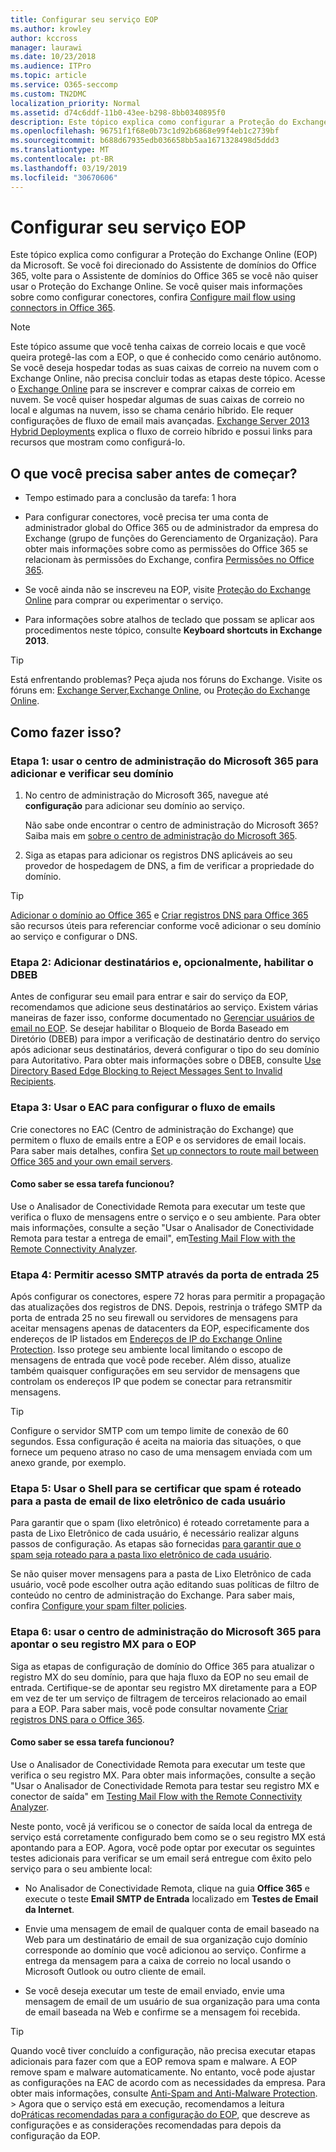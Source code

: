 ```yaml
---
title: Configurar seu serviço EOP
ms.author: krowley
author: kccross
manager: laurawi
ms.date: 10/23/2018
ms.audience: ITPro
ms.topic: article
ms.service: O365-seccomp
ms.custom: TN2DMC
localization_priority: Normal
ms.assetid: d74c6ddf-11b0-43ee-b298-8bb0340895f0
description: Este tópico explica como configurar a Proteção do Exchange Online (EOP) da Microsoft. Se você foi direcionado do Assistente de domínios do Office 365, volte para o Assistente de domínios do Office 365 se você não quiser usar o Proteção do Exchange Online. Se você quiser mais informações sobre como configurar conectores, confira Configure mail flow using connectors in Office 365.
ms.openlocfilehash: 96751f1f68e0b73c1d92b6868e99f4eb1c2739bf
ms.sourcegitcommit: b688d67935edb036658bb5aa1671328498d5ddd3
ms.translationtype: MT
ms.contentlocale: pt-BR
ms.lasthandoff: 03/19/2019
ms.locfileid: "30670606"
---
```

# <a name="set-up-your-eop-service"></a>Configurar seu serviço EOP

Este tópico explica como configurar a Proteção do Exchange Online (EOP) da Microsoft. Se você foi direcionado do Assistente de domínios do Office 365, volte para o Assistente de domínios do Office 365 se você não quiser usar o Proteção do Exchange Online. Se você quiser mais informações sobre como configurar conectores, confira [Configure mail flow using connectors in Office 365](http://technet.microsoft.com/library/854b5a50-4462-4836-a092-37e208d29624.aspx).
  
> [!NOTE]
> Este tópico assume que você tenha caixas de correio locais e que você queira protegê-las com a EOP, o que é conhecido como cenário autônomo. Se você deseja hospedar todas as suas caixas de correio na nuvem com o Exchange Online, não precisa concluir todas as etapas deste tópico. Acesse o [Exchange Online](https://go.microsoft.com/fwlink/p/?LinkId=286312) para se inscrever e comprar caixas de correio em nuvem. Se você quiser hospedar algumas de suas caixas de correio no local e algumas na nuvem, isso se chama cenário híbrido. Ele requer configurações de fluxo de email mais avançadas. [Exchange Server 2013 Hybrid Deployments](http://technet.microsoft.com/library/59e32000-4fcf-417f-a491-f1d8f9aeef9b.aspx) explica o fluxo de correio híbrido e possui links para recursos que mostram como configurá-lo. 
  
## <a name="what-do-you-need-to-know-before-you-begin"></a>O que você precisa saber antes de começar?

- Tempo estimado para a conclusão da tarefa: 1 hora
    
- Para configurar conectores, você precisa ter uma conta de administrador global do Office 365 ou de administrador da empresa do Exchange (grupo de funções do Gerenciamento de Organização). Para obter mais informações sobre como as permissões do Office 365 se relacionam às permissões do Exchange, confira [Permissões no Office 365](https://go.microsoft.com/fwlink/p/?LinkID=335814).
    
- Se você ainda não se inscreveu na EOP, visite [Proteção do Exchange Online](https://go.microsoft.com/fwlink/p/?LinkId=282660) para comprar ou experimentar o serviço. 
    
- Para informações sobre atalhos de teclado que possam se aplicar aos procedimentos neste tópico, consulte **Keyboard shortcuts in Exchange 2013**.
    
> [!TIP]
> Está enfrentando problemas? Peça ajuda nos fóruns do Exchange. Visite os fóruns em: [Exchange Server](https://go.microsoft.com/fwlink/p/?linkId=60612),[Exchange Online](https://go.microsoft.com/fwlink/p/?linkId=267542), ou [Proteção do Exchange Online](https://go.microsoft.com/fwlink/p/?linkId=285351). 
  
## <a name="how-do-you-do-this"></a>Como fazer isso?

### <a name="step-1-use-the-microsoft-365-admin-center-to-add-and-verify-your-domain"></a>Etapa 1: usar o centro de administração do Microsoft 365 para adicionar e verificar seu domínio

1. No centro de administração do Microsoft 365, navegue até **configuração** para adicionar seu domínio ao serviço. 
    
    Não sabe onde encontrar o centro de administração do Microsoft 365? Saiba mais em [sobre o centro de administração do Microsoft 365](https://go.microsoft.com/fwlink/p/?LinkId=521888).
    
2. Siga as etapas para adicionar os registros DNS aplicáveis ao seu provedor de hospedagem de DNS, a fim de verificar a propriedade do domínio.
    
> [!TIP]
> [Adicionar o domínio ao Office 365](https://support.office.com/en-us/article/add-a-domain-to-office-365-6383f56d-3d09-4dcb-9b41-b5f5a5efd611) e [Criar registros DNS para Office 365](https://support.office.com/en-us/article/create-dns-records-at-any-dns-hosting-provider-for-office-365-7b7b075d-79f9-4e37-8a9e-fb60c1d95166) são recursos úteis para referenciar conforme você adicionar o seu domínio ao serviço e configurar o DNS. 
  
### <a name="step-2-add-recipients-and-optionally-enable-dbeb"></a>Etapa 2: Adicionar destinatários e, opcionalmente, habilitar o DBEB

Antes de configurar seu email para entrar e sair do serviço da EOP, recomendamos que adicione seus destinatários ao serviço. Existem várias maneiras de fazer isso, conforme documentado no [Gerenciar usuários de email no EOP](manage-mail-users-in-eop.md). Se desejar habilitar o Bloqueio de Borda Baseado em Diretório (DBEB) para impor a verificação de destinatário dentro do serviço após adicionar seus destinatários, deverá configurar o tipo do seu domínio para Autoritativo. Para obter mais informações sobre o DBEB, consulte [Use Directory Based Edge Blocking to Reject Messages Sent to Invalid Recipients](http://technet.microsoft.com/library/ca7b7416-92ed-40ad-abdb-695be46ea2e4.aspx).
  
### <a name="step-3-use-the-eac-to-set-up-mail-flow"></a>Etapa 3: Usar o EAC para configurar o fluxo de emails

Crie conectores no EAC (Centro de administração do Exchange) que permitem o fluxo de emails entre a EOP e os servidores de email locais. Para saber mais detalhes, confira [Set up connectors to route mail between Office 365 and your own email servers](http://technet.microsoft.com/library/2e93fd60-a5ef-4e64-8e62-2b862b2d1033.aspx).
  
#### <a name="how-do-you-know-this-task-worked"></a>Como saber se essa tarefa funcionou?

Use o Analisador de Conectividade Remota para executar um teste que verifica o fluxo de mensagens entre o serviço e o seu ambiente. Para obter mais informações, consulte a seção "Usar o Analisador de Conectividade Remota para testar a entrega de email", em[Testing Mail Flow with the Remote Connectivity Analyzer](http://technet.microsoft.com/library/6c8c2964-d553-4329-8166-6e508dd63fa0.aspx).
  
### <a name="step-4-allow-inbound-port-25-smtp-access"></a>Etapa 4: Permitir acesso SMTP através da porta de entrada 25

Após configurar os conectores, espere 72 horas para permitir a propagação das atualizações dos registros de DNS. Depois, restrinja o tráfego SMTP da porta de entrada 25 no seu firewall ou servidores de mensagens para aceitar mensagens apenas de datacenters da EOP, especificamente dos endereços de IP listados em [Endereços de IP do Exchange Online Protection](exchange-online-protection-ip-addresses.md). Isso protege seu ambiente local limitando o escopo de mensagens de entrada que você pode receber. Além disso, atualize também quaisquer configurações em seu servidor de mensagens que controlam os endereços IP que podem se conectar para retransmitir mensagens.
  
> [!TIP]
> Configure o servidor SMTP com um tempo limite de conexão de 60 segundos. Essa configuração é aceita na maioria das situações, o que fornece um pequeno atraso no caso de uma mensagem enviada com um anexo grande, por exemplo. 
  
### <a name="step-5-use-the-shell-to-ensure-that-spam-is-routed-to-each-users-junk-email-folder"></a>Etapa 5: Usar o Shell para se certificar que spam é roteado para a pasta de email de lixo eletrônico de cada usuário

Para garantir que o spam (lixo eletrônico) é roteado corretamente para a pasta de Lixo Eletrônico de cada usuário, é necessário realizar alguns passos de configuração. As etapas são fornecidas [para garantir que o spam seja roteado para a pasta lixo eletrônico de cada usuário](../ensure-that-spam-is-routed-to-each-user-s-junk-email-folder.md).
  
Se não quiser mover mensagens para a pasta de Lixo Eletrônico de cada usuário, você pode escolher outra ação editando suas políticas de filtro de conteúdo no centro de administração do Exchange. Para saber mais, confira [Configure your spam filter policies](../configure-your-spam-filter-policies.md).
  
### <a name="step-6-use-the-microsoft-365-admin-center-to-point-your-mx-record-to-eop"></a>Etapa 6: usar o centro de administração do Microsoft 365 para apontar o seu registro MX para o EOP

Siga as etapas de configuração de domínio do Office 365 para atualizar o registro MX do seu domínio, para que haja fluxo da EOP no seu email de entrada. Certifique-se de apontar seu registro MX diretamente para a EOP em vez de ter um serviço de filtragem de terceiros relacionado ao email para a EOP. Para saber mais, você pode consultar novamente [Criar registros DNS para o Office 365](https://go.microsoft.com/fwlink/p/?LinkId=304219).
  
#### <a name="how-do-you-know-this-task-worked"></a>Como saber se essa tarefa funcionou?

Use o Analisador de Conectividade Remota para executar um teste que verifica o seu registro MX. Para obter mais informações, consulte a seção "Usar o Analisador de Conectividade Remota para testar seu registro MX e conector de saída" em [Testing Mail Flow with the Remote Connectivity Analyzer](http://technet.microsoft.com/library/6c8c2964-d553-4329-8166-6e508dd63fa0.aspx). 
  
Neste ponto, você já verificou se o conector de saída local da entrega de serviço está corretamente configurado bem como se o seu registro MX está apontando para a EOP. Agora, você pode optar por executar os seguintes testes adicionais para verificar se um email será entregue com êxito pelo serviço para o seu ambiente local:
  
- No Analisador de Conectividade Remota, clique na guia **Office 365** e execute o teste **Email SMTP de Entrada** localizado em **Testes de Email da Internet**. 
    
- Envie uma mensagem de email de qualquer conta de email baseado na Web para um destinatário de email de sua organização cujo domínio corresponde ao domínio que você adicionou ao serviço. Confirme a entrega da mensagem para a caixa de correio no local usando o Microsoft Outlook ou outro cliente de email.
    
- Se você deseja executar um teste de email enviado, envie uma mensagem de email de um usuário de sua organização para uma conta de email baseada na Web e confirme se a mensagem foi recebida.
    
> [!TIP]
> Quando você tiver concluído a configuração, não precisa executar etapas adicionais para fazer com que a EOP remova spam e malware. A EOP remove spam e malware automaticamente. No entanto, você pode ajustar as configurações na EAC de acordo com as necessidades da empresa. Para obter mais informações, consulte [Anti-Spam and Anti-Malware Protection](http://technet.microsoft.com/library/93c6c227-7442-4293-b64d-ec8f15c928db.aspx). > Agora que o serviço está em execução, recomendamos a leitura do[Práticas recomendadas para a configuração do EOP](best-practices-for-configuring-eop.md), que descreve as configurações e as considerações recomendadas para depois da configuração da EOP. 
  

